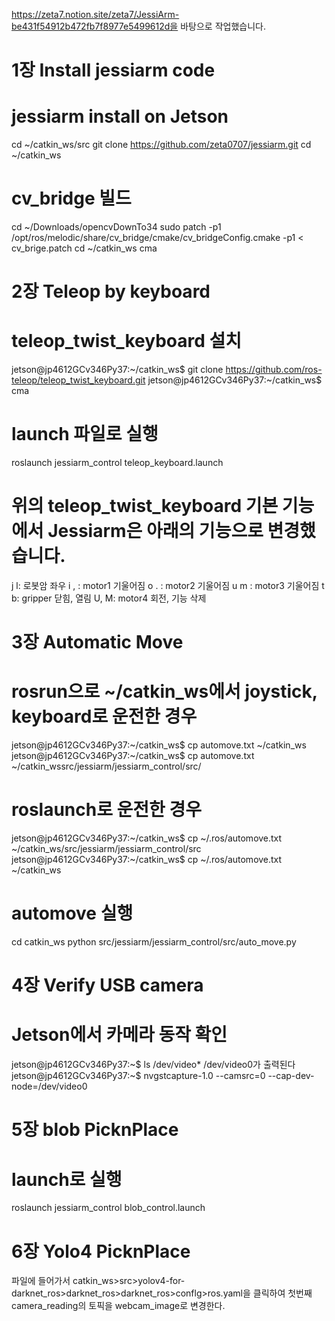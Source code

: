 https://zeta7.notion.site/zeta7/JessiArm-be431f54912b472fb7f8977e5499612d을 바탕으로 작업했습니다.
# 1장 Install jessiarm code
# jessiarm install on Jetson
cd ~/catkin_ws/src
git clone https://github.com/zeta0707/jessiarm.git
cd ~/catkin_ws
# cv_bridge 빌드
cd ~/Downloads/opencvDownTo34
sudo patch -p1 /opt/ros/melodic/share/cv_bridge/cmake/cv_bridgeConfig.cmake -p1 < cv_brige.patch
cd ~/catkin_ws
cma
# 2장 Teleop by keyboard
# teleop_twist_keyboard 설치
jetson@jp4612GCv346Py37:~/catkin_ws$ git clone https://github.com/ros-teleop/teleop_twist_keyboard.git
jetson@jp4612GCv346Py37:~/catkin_ws$ cma
# launch 파일로 실행
roslaunch jessiarm_control teleop_keyboard.launch
# 위의 teleop_twist_keyboard 기본 기능에서 Jessiarm은 아래의 기능으로 변경했습니다.
j l: 로봇암 좌우
i , : motor1 기울어짐
o . : motor2 기울어짐
u m : motor3 기울어짐
t b: gripper 닫힘, 열림 
U, M: motor4 회전, 기능 삭제
# 3장 Automatic Move
# rosrun으로 ~/catkin_ws에서 joystick, keyboard로 운전한 경우
jetson@jp4612GCv346Py37:~/catkin_ws$ cp automove.txt ~/catkin_ws
jetson@jp4612GCv346Py37:~/catkin_ws$ cp automove.txt ~/catkin_wssrc/jessiarm/jessiarm_control/src/
# roslaunch로 운전한 경우
jetson@jp4612GCv346Py37:~/catkin_ws$ cp ~/.ros/automove.txt ~/catkin_ws/src/jessiarm/jessiarm_control/src
jetson@jp4612GCv346Py37:~/catkin_ws$ cp ~/.ros/automove.txt ~/catkin_ws
# automove 실행
cd catkin_ws
python src/jessiarm/jessiarm_control/src/auto_move.py
# 4장 Verify USB camera
# Jetson에서 카메라 동작 확인
jetson@jp4612GCv346Py37:~$ ls /dev/video*
/dev/video0가 출력된다
jetson@jp4612GCv346Py37:~$ nvgstcapture-1.0 --camsrc=0 --cap-dev-node=/dev/video0
# 5장 blob PicknPlace
# launch로 실행
roslaunch jessiarm_control blob_control.launch
# 6장 Yolo4 PicknPlace
파일에 들어가서 catkin_ws>src>yolov4-for-darknet_ros>darknet_ros>darknet_ros>conflg>ros.yaml을 클릭하여 첫번째 camera_reading의 토픽을 webcam_image로 변경한다.
